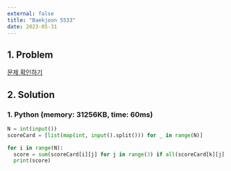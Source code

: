 ```yaml
---
external: false
title: "Baekjoon 5533"
date: 2023-05-31
---
```


## 1. Problem

[문제 확인하기](https://www.acmicpc.net/problem/5533)

## 2. Solution

### 1. Python (memory: 31256KB, time: 60ms)

```python
N = int(input())
scoreCard = [list(map(int, input().split())) for _ in range(N)]

for i in range(N):
  score = sum(scoreCard[i][j] for j in range(3) if all(scoreCard[k][j] != scoreCard[i][j] for k in range(N) if k != i))
  print(score)
```

